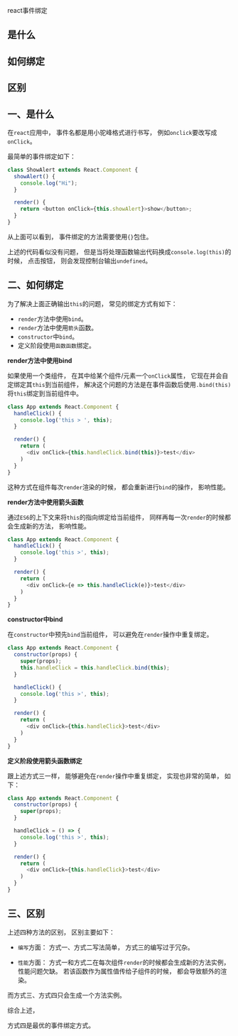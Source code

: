 react事件绑定

## 是什么
## 如何绑定
## 区别

## 一、是什么

在`react`应用中，
事件名都是用小驼峰格式进行书写，
例如`onclick`要改写成`onClick`。

最简单的事件绑定如下：

```js
class ShowAlert extends React.Component {
  showAlert() {
    console.log("Hi");
  }

  render() {
    return <button onClick={this.showAlert}>show</button>;
  }
}
```

从上面可以看到，
事件绑定的方法需要使用`{}`包住。

上述的代码看似没有问题，
但是当将处理函数输出代码换成`console.log(this)`的时候，
点击按钮，
则会发现控制台输出`undefined`。

## 二、如何绑定

为了解决上面正确输出`this`的问题，
常见的绑定方式有如下：

- `render`方法中使用`bind`。
- `render`方法中使用`箭头`函数。
- `constructor`中`bind`。
- 定义阶段使用`函数函数`绑定。

**render方法中使用bind**

如果使用一个类组件，
在其中给某个组件/元素一个`onClick`属性，
它现在并会自定绑定其`this`到当前组件，
解决这个问题的方法是在事件函数后使用`.bind(this)`将`this`绑定到当前组件中。

```js
class App extends React.Component {
  handleClick() {
    console.log('this > ', this);
  }

  render() {
    return (
      <div onClick={this.handleClick.bind(this)}>test</div>
    )
  }
}
```
这种方式在组件每次`render`渲染的时候，
都会重新进行`bind`的操作，
影响性能。

**render方法中使用箭头函数**

通过`ES6`的上下文来将`this`的指向绑定给当前组件，
同样再每一次`render`的时候都会生成新的方法，
影响性能。

```js
class App extends React.Component {
  handleClick() {
    console.log('this >', this);
  }

  render() {
    return (
      <div onClick={e => this.handleClick(e)}>test</div>
    )
  }
}
```

**constructor中bind**

在`constructor`中预先`bind`当前组件，
可以避免在`render`操作中重复绑定。

```js
class App extends React.Component {
  constructor(props) {
    super(props);
    this.handleClick = this.handleClick.bind(this);
  }

  handleClick() {
    console.log('this >', this);
  }

  render() {
    return (
      <div onClick={this.handleClick}>test</div>
    )
  }
}
```

**定义阶段使用箭头函数绑定**

跟上述方式三一样，
能够避免在`render`操作中重复绑定，
实现也非常的简单，
如下：

```js
class App extends React.Component {
  constructor(props) {
    super(props);
  }

  handleClick = () => {
    console.log('this >', this);
  }

  render() {
    return (
      <div onClick={this.handleClick}>test</div>
    )
  }
}
```

## 三、区别

上述四种方法的区别，
区别主要如下：

- `编写`方面：
方式一、方式二写法简单，
方式三的编写过于冗杂。

- `性能`方面：
方式一和方式二在每次组件`render`的时候都会生成新的方法实例，
性能问题欠缺。
若该函数作为属性值传给子组件的时候，
都会导致额外的渲染。

而方式三、方式四只会生成一个方法实例。

综合上述，

方式四是最优的事件绑定方式。